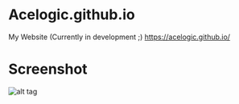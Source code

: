 # Acelogic.github.io
My Website (Currently in development ;)  https://acelogic.github.io/

# Screenshot 

![alt tag](https://i.imgur.com/2dsTCjI.png)
